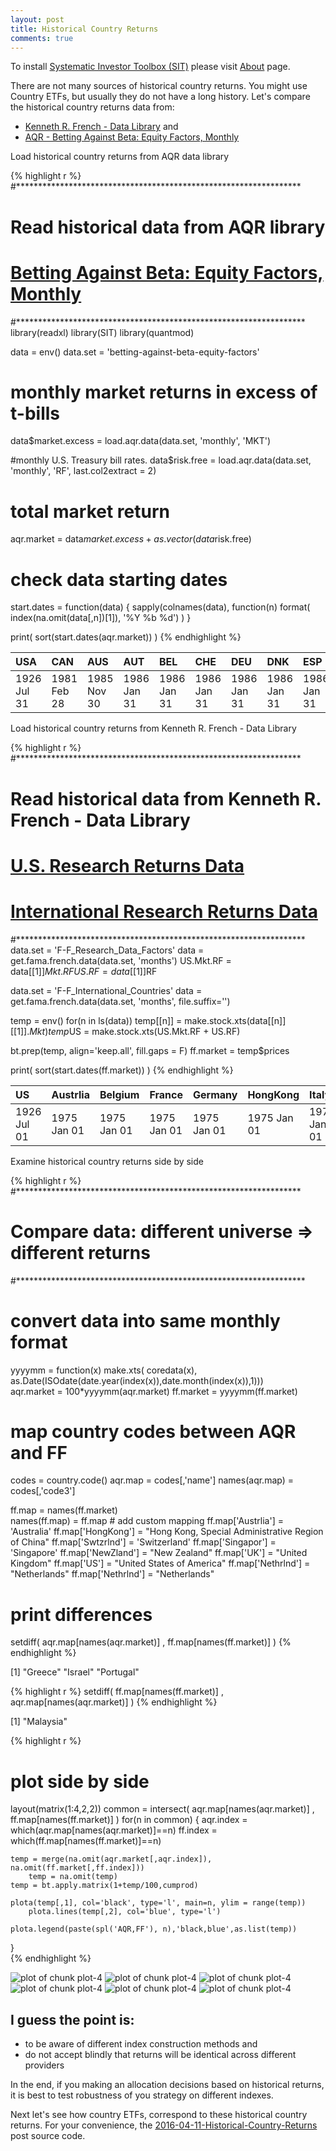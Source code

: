 ```yaml
---
layout: post
title: Historical Country Returns
comments: true
---
```

To install [Systematic Investor Toolbox (SIT)](https://github.com/systematicinvestor/SIT) please visit [About](/about) page.




There are not many sources of historical country returns. You might use 
Country ETFs, but usually they do not have a long history. Let's compare the 
historical country returns data from:

* [Kenneth R. French - Data Library](http://mba.tuck.dartmouth.edu/pages/faculty/ken.french/data_library.html) and
* [AQR - Betting Against Beta: Equity Factors, Monthly](https://www.aqr.com/library/data-sets/betting-against-beta-equity-factors-monthly)

Load historical country returns from AQR data library



{% highlight r %}
#*****************************************************************
# Read historical data from AQR library
# [Betting Against Beta: Equity Factors, Monthly](https://www.aqr.com/library/data-sets/betting-against-beta-equity-factors-monthly)
#******************************************************************
library(readxl)
library(SIT)
library(quantmod)

data = env()
data.set = 'betting-against-beta-equity-factors'

# monthly market returns in excess of t-bills
data$market.excess = load.aqr.data(data.set, 'monthly', 'MKT')

#monthly U.S. Treasury bill rates.
data$risk.free = load.aqr.data(data.set, 'monthly', 'RF', last.col2extract = 2)

# total market return
aqr.market = data$market.excess + as.vector(data$risk.free)

# check data starting dates
start.dates = function(data) {
	sapply(colnames(data), function(n) 
		format( index(na.omit(data[,n])[1]), '%Y %b %d')
	)
}

print( sort(start.dates(aqr.market)) )
{% endhighlight %}



|USA         |CAN         |AUS         |AUT         |BEL         |CHE         |DEU         |DNK         |ESP         |FIN         |FRA         |GBR         |HKG         |IRL         |ITA         |JPN         |NLD         |NOR         |NZL         |SGP         |SWE         |PRT         |GRC         |ISR         |
|:-----------|:-----------|:-----------|:-----------|:-----------|:-----------|:-----------|:-----------|:-----------|:-----------|:-----------|:-----------|:-----------|:-----------|:-----------|:-----------|:-----------|:-----------|:-----------|:-----------|:-----------|:-----------|:-----------|:-----------|
|1926 Jul 31 |1981 Feb 28 |1985 Nov 30 |1986 Jan 31 |1986 Jan 31 |1986 Jan 31 |1986 Jan 31 |1986 Jan 31 |1986 Jan 31 |1986 Jan 31 |1986 Jan 31 |1986 Jan 31 |1986 Jan 31 |1986 Jan 31 |1986 Jan 31 |1986 Jan 31 |1986 Jan 31 |1986 Jan 31 |1986 Jan 31 |1986 Jan 31 |1986 Jan 31 |1988 Feb 29 |1988 Sep 30 |1994 Dec 31 |
    


Load historical country returns from Kenneth R. French - Data Library



{% highlight r %}
#*****************************************************************
# Read historical data from Kenneth R. French - Data Library
# [U.S. Research Returns Data](http://mba.tuck.dartmouth.edu/pages/faculty/ken.french/ftp/F-F_Research_Data_Factors.zip)
# [International Research Returns Data](http://mba.tuck.dartmouth.edu/pages/faculty/ken.french/ftp/F-F_International_Countries.zip)
#******************************************************************
data.set = 'F-F_Research_Data_Factors'
data = get.fama.french.data(data.set, 'months')
	US.Mkt.RF = data[[1]]$Mkt.RF
	US.RF = data[[1]]$RF

data.set = 'F-F_International_Countries'
data = get.fama.french.data(data.set, 'months', file.suffix='')

temp = env()
for(n in ls(data))
	temp[[n]] = make.stock.xts(data[[n]][[1]]$.Mkt)
temp$US = make.stock.xts(US.Mkt.RF + US.RF)

bt.prep(temp, align='keep.all', fill.gaps = F)
	ff.market = temp$prices

print( sort(start.dates(ff.market))	)
{% endhighlight %}



|US          |Austrlia    |Belgium     |France      |Germany     |HongKong    |Italy       |Japan       |Nethrlnd    |Norway      |Singapor    |Spain       |Sweden      |Swtzrlnd    |UK          |Canada      |Austria     |Finland     |NewZland    |Denmark     |Ireland     |Malaysia    |
|:-----------|:-----------|:-----------|:-----------|:-----------|:-----------|:-----------|:-----------|:-----------|:-----------|:-----------|:-----------|:-----------|:-----------|:-----------|:-----------|:-----------|:-----------|:-----------|:-----------|:-----------|:-----------|
|1926 Jul 01 |1975 Jan 01 |1975 Jan 01 |1975 Jan 01 |1975 Jan 01 |1975 Jan 01 |1975 Jan 01 |1975 Jan 01 |1975 Jan 01 |1975 Jan 01 |1975 Jan 01 |1975 Jan 01 |1975 Jan 01 |1975 Jan 01 |1975 Jan 01 |1977 Jan 01 |1987 Jan 01 |1988 Jan 01 |1988 Jan 01 |1989 Jan 01 |1991 Jan 01 |1994 Jan 01 |
    


Examine historical country returns side by side



{% highlight r %}
#*****************************************************************
# Compare data: different universe => different returns
#******************************************************************
# convert data into same monthly format	
yyyymm = function(x) make.xts( coredata(x), as.Date(ISOdate(date.year(index(x)),date.month(index(x)),1)))	
	aqr.market = 100*yyyymm(aqr.market)
	ff.market = yyyymm(ff.market)	
	
# map country codes between AQR and FF	
codes = country.code()
aqr.map = codes[,'name']
	names(aqr.map) = codes[,'code3']
	
ff.map = names(ff.market)	
	names(ff.map) = ff.map
	# add custom mapping
	ff.map['Austrlia'] = 'Australia'
	ff.map['HongKong'] = "Hong Kong, Special Administrative Region of China"
	ff.map['Swtzrlnd'] = 'Switzerland'
	ff.map['Singapor'] = 'Singapore'
	ff.map['NewZland'] = "New Zealand"
	ff.map['UK'] = "United Kingdom"
	ff.map['US'] = "United States of America"
	ff.map['Nethrlnd'] = "Netherlands"
	ff.map['Nethrlnd'] = "Netherlands"

# print differences
setdiff( aqr.map[names(aqr.market)] , ff.map[names(ff.market)] )
{% endhighlight %}

[1] "Greece"   "Israel"   "Portugal"


{% highlight r %}
setdiff( ff.map[names(ff.market)] , aqr.map[names(aqr.market)] )
{% endhighlight %}

[1] "Malaysia"


{% highlight r %}
# plot side by side
layout(matrix(1:4,2,2))
common = intersect( aqr.map[names(aqr.market)] , ff.map[names(ff.market)] )
for(n in common) {
	aqr.index = which(aqr.map[names(aqr.market)]==n)
	ff.index = which(ff.map[names(ff.market)]==n)

	temp = merge(na.omit(aqr.market[,aqr.index]), na.omit(ff.market[,ff.index]))
		temp = na.omit(temp)	
	temp = bt.apply.matrix(1+temp/100,cumprod)
	
	plota(temp[,1], col='black', type='l', main=n, ylim = range(temp))
		plota.lines(temp[,2], col='blue', type='l')
		
	plota.legend(paste(spl('AQR,FF'), n),'black,blue',as.list(temp))
}	
{% endhighlight %}

![plot of chunk plot-4](/public/images/2016-04-11-Historical-Country-Returns/plot-4-1.png) ![plot of chunk plot-4](/public/images/2016-04-11-Historical-Country-Returns/plot-4-2.png) ![plot of chunk plot-4](/public/images/2016-04-11-Historical-Country-Returns/plot-4-3.png) ![plot of chunk plot-4](/public/images/2016-04-11-Historical-Country-Returns/plot-4-4.png) ![plot of chunk plot-4](/public/images/2016-04-11-Historical-Country-Returns/plot-4-5.png) ![plot of chunk plot-4](/public/images/2016-04-11-Historical-Country-Returns/plot-4-6.png) 


I guess the point is:
----

* to be aware of different index construction methods and
* do not accept blindly that returns will be identical across different providers

In the end, if you making an allocation decisions based on historical returns, 
it is best to test robustness of you strategy on different indexes.

Next let's see how country ETFs, correspond to these historical country returns.
For your convenience, the [2016-04-11-Historical-Country-Returns](https://github.com/systematicinvestor/systematicinvestor.github.io/blob/master/rposts/2016-04-11-Historical-Country-Returns.r) post source code.

